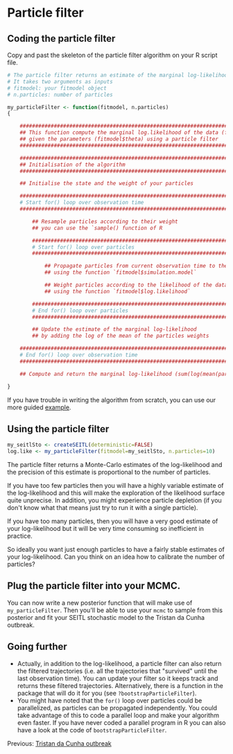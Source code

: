 # Particle filter

## Coding the particle filter

Copy and past the skeleton of the particle filter algorithm on your R script file.


```r
# The particle filter returns an estimate of the marginal log-likelihood.
# It takes two arguments as inputs
# fitmodel: your fitmodel object
# n.particles: number of particles

my_particleFilter <- function(fitmodel, n.particles)
{

    ############################################################################################
    ## This function compute the marginal log.likelihood of the data (fitmodel$data) 
    ## given the parameters (fitmodel$theta) using a particle filter
    ############################################################################################

    ############################################################################################
    ## Initialisation of the algorithm
    ############################################################################################

    ## Initialise the state and the weight of your particles

    ############################################################################################
    # Start for() loop over observation time
    ############################################################################################

        ## Resample particles according to their weight
        ## you can use the `sample() function of R

        ########################################################################################
        # Start for() loop over particles
        ########################################################################################

            ## Propagate particles from current observation time to the next one
            ## using the function `fitmodel$simulation.model`

            ## Weight particles according to the likelihood of the data
            ## using the function `fitmodel$log.likelihood`

        ########################################################################################
        # End for() loop over particles
        ########################################################################################

        ## Update the estimate of the marginal log-likelihood
        ## by adding the log of the mean of the particles weights

    ############################################################################################
    # End for() loop over observation time
    ############################################################################################

    ## Compute and return the marginal log-likelihood (sum(log(mean(particle weight at time i))))

}
```

If you have trouble in writing the algorithm from scratch, you can use our more guided [example](smc_example.md).

## Using the particle filter


```r
my_seitlSto <- createSEITL(deterministic=FALSE)
log.like <- my_particleFilter(fitmodel=my_seitlSto, n.particles=10)
```

The particle filter returns a Monte-Carlo estimates of the log-likelihood and the precision of this estimate is proportional to the number of particles.

If you have too few particles then you will have a highly variable estimate of the log-likelihood and this will make the exploration of the likelihood surface quite unprecise. In addition, you might experience particle depletion (if you don't know what that means just try to run it with a single particle).

If you have too many particles, then you will have a very good estimate of your log-likelihood but it will be very time consuming so inefficient in practice.

So ideally you want just enough particles to have a fairly stable estimates of your log-likelihood. Can you think on an idea how to calibrate the number of particles?


## Plug the particle filter into your MCMC.

You can now write a new posterior function that will make use of `my_particleFilter`. Then you'll be able to use your `mcmc` to sample from this posterior and fit your SEITL stochastic model to the Tristan da Cunha outbreak.

## Going further

* Actually, in addition to the log-likelihood, a particle filter can also return the filtered trajectories (i.e. all the trajectories that "survived" until the last observation time). You can update your filter so it keeps track and returns these filtered trajectories. Alternatively, there is a function in the package that will do it for you (see `?bootstrapParticleFilter`).
* You might have noted that the `for()` loop over particles could be parallelized, as particles can be propagated independently. You could take advantage of this to code a parallel loop and make your algorithm even faster. If you have never coded a parallel program in R you can also have a look at the code of `bootstrapParticleFilter`.

Previous: [Tristan da Cunha outbreak](play_with_seitl.md)

